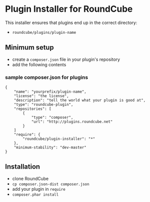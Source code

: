 # Plugin Installer for RoundCube

This installer ensures that plugins end up in the correct directory:

 * `roundcube/plugins/plugin-name`

## Minimum setup

 * create a `composer.json` file in your plugin's repository
 * add the following contents

### sample composer.json for plugins

    {
        "name": "yourprefix/plugin-name",
        "license": "the license",
        "description": "tell the world what your plugin is good at",
        "type": "roundcube-plugin",
        "repositories": [
            {
                "type": "composer",
                "url": "http://plugins.roundcube.net"
            }
        ]
        "require": {
            "roundcube/plugin-installer": "*"
        },
        "minimum-stability": "dev-master"
    }

## Installation

 * clone RoundCube
 * `cp composer.json-dist composer.json`
 * add your plugin in `require`
 * `composer.phar install`
